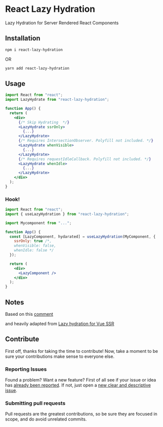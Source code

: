 # React Lazy Hydration

Lazy Hydration for Server Rendered React Components

## Installation

```bash
npm i react-lazy-hydration
```

OR

```bash
yarn add react-lazy-hydration
```

## Usage

```jsx
import React from "react";
import LazyHydrate from "react-lazy-hydration";

function App() {
  return (
    <div>
      {/* Skip Hydrating  */}
      <LazyHydrate ssrOnly>
        {...}
      </LazyHydrate>
      {/* Requires IntersectionObserver. Polyfill not included. */}
      <LazyHydrate whenVisible>
        {...}
      </LazyHydrate>
      {/* Requires requestIdleCallback. Polyfill not included. */}
      <LazyHydrate whenIdle>
        {...}
      </LazyHydrate>
    </div>
  );
}
```

### Hook!

```jsx
import React from "react";
import { useLazyHydration } from "react-lazy-hydration";

import Mycomponent from "...";

function App() {
  const [LazyComponent, hydarated] = useLazyHydration(MyComponent, {
    ssrOnly: true /*,
    whenVisible: false,
    whenIdle: false */
  });

  return (
    <div>
      <LazyComponent />
    </div>
  );
}
```

## Notes

Based on this [comment](https://github.com/facebook/react/issues/10923#issuecomment-338715787)

and heavily adapted from [Lazy hydration for Vue SSR](https://github.com/znck/lazy-hydration)

## Contribute

First off, thanks for taking the time to contribute!
Now, take a moment to be sure your contributions make sense to everyone else.

### Reporting Issues

Found a problem? Want a new feature? First of all see if your issue or idea has [already been reported](https://github.com/hadeeb/react-lazy-hydrate/issues).
If not, just open a [new clear and descriptive issue](https://github.com/hadeeb/react-lazy-hydrate/issues/new).

### Submitting pull requests

Pull requests are the greatest contributions, so be sure they are focused in scope, and do avoid unrelated commits.
